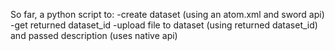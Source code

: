 So far, a python script to:
-create dataset (using an atom.xml and sword api)
-get returned dataset_id
-upload file to dataset (using returned dataset_id) and passed description (uses native api)

